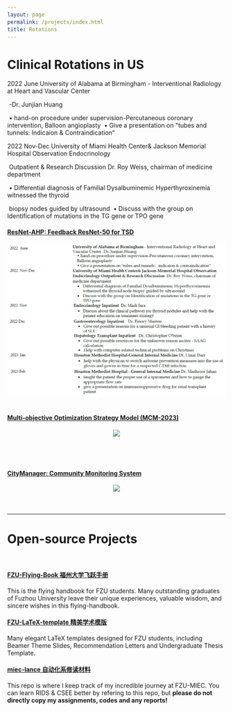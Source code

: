 ```yaml
---
layout: page
permalink: /projects/index.html
title: Rotations
---
```


# Clinical Rotations in US

2022 June                                 University of Alabama at Birmingham - Interventional Radiology at Heart and Vascular Center

​                                                   -Dr. Junjian Huang 

​                                                  • hand-on procedure under supervision-Percutaneous coronary intervention, Balloon angioplasty
​                                                  • Give a presentation on "tubes and tunnels: Indicaion & Contraindication“ 

2022 Nov-Dec                         University of Miami Health Center& Jackson Memorial Hospital Observation Endocrinology             

​                                                      Outpatient & Research Discussion Dr. Roy Weiss, chairman of medicine department 

​                                                  • Differential diagnosis of Familial Dysalbuminemic Hyperthyroxinemia witnessed the thyroid 

​                                                      biopsy nodes guided by ultrasound
​                                                  • Discuss with the group on Identification of mutations in the TG gene or TPO gene<br>

#### [ResNet-AHP: Feedback ResNet-50 for TSD](https://caihanlin.com/mypaper/202302ICAROB.pdf)

<center>
<img src="/images/resnet-ahp.png">
</center>
<br>

#### [Multi-objective Optimization Strategy Model (MCM-2023)](https://caihanlin.com/mypaper/modeling/202302COMAP.pdf)

<center>
<img src="/images/MCM-figure3.jpg">
</center>
<br>

#### 



<br>

#### [CityManager: Community Monitoring System](https://caihanlin.com/mypaper/202208cenim.pdf )

<center>
<img src="/images/iot-manager.png">
</center>
<br>

<br>

---

# Open-source Projects

<br>

#### [FZU-Flying-Book 福州大学飞跃手册](https://fzu-fly.online/)

This is the flying handbook for FZU students. Many outstanding graduates of Fuzhou University leave their unique experiences, valuable wisdom, and sincere wishes in this flying-handbook.

#### [FZU-LaTeX-template 精美学术模版](https://github.com/GuangLun2000/FZU-latex-template)

Many elegant LaTeX templates designed for FZU students, including Beamer Theme Slides, Recommendation Letters and Undergraduate Thesis Template.

#### [miec-lance 自动化系修读材料](https://github.com/GuangLun2000/miec-lance )

This repo is where I keep track of my incredible journey at FZU-MIEC. You can learn RIDS & CSEE better by refering to this repo, but **please do not directly copy my assignments, codes and any reports!**
